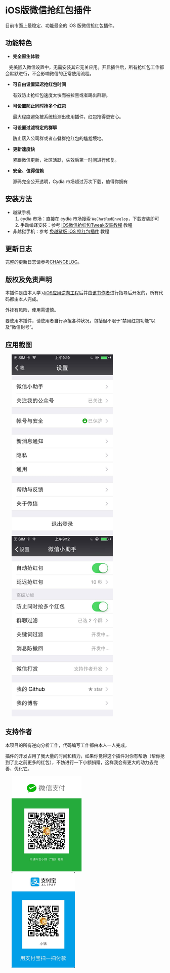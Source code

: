 # iOS版微信抢红包插件

目前市面上最稳定、功能最全的 iOS 版微信抢红包插件。

## 功能特色

- **完全原生体验**

    完美嵌入微信设置中，无需安装其它无关应用。开启插件后，所有抢红包工作都会默默进行，不会影响微信的正常使用流程。

- **可自由设置延迟抢红包时间**

    有效防止抢红包速度太快而被拉黑或者踢出群聊。

- **可设置防止同时抢多个红包**

    最大程度避免被系统检测出使用插件，红包抢得更安心。

- **可设置过滤特定的群聊**

    防止落入公司群或者点餐群抢红包的尴尬境地。

- **更新速度快**
 
    紧跟微信更新，社区活跃，失效后第一时间进行修复。

- **安全、值得信赖**

    源码完全公开透明，Cydia 市场超过万次下载，值得你拥有

## 安装方法

- 越狱手机
    1. cydia 市场：直接在 cydia 市场搜索 `WeChatRedEnvelop`，下载安装即可
    2. 手动编译安装：参考 [iOS微信抢红包Tweak安装教程](http://www.swiftyper.com/2016/01/25/ios-tweak-install-guide/) 教程
- 非越狱手机：参考 [免越狱版 iOS 抢红包插件](http://www.swiftyper.com/2016/12/26/wechat-redenvelop-tweak-for-non-jailbroken-iphone/) 教程

## 更新日志

完整的更新日志请参考[CHANGELOG](./CHANGELOG.md)。

## 版权及免责声明

本插件是由本人学习[iOS应用逆向工程](https://www.amazon.cn/gp/product/B00VFDVY7E/ref=as_li_tf_tl?ie=UTF8&camp=536&creative=3200&creativeASIN=B00VFDVY7E&linkCode=as2&tag=buginux-23)后并由[该书作者](https://github.com/iosre)进行指导后开发的，所有代码都由本人完成。

外挂有风险，使用需谨慎。

要使用本插件，请使用者自行承担各种状况，包括但不限于“禁用红包功能”以及“微信封号”。

## 应用截图

<img src="./ScreenShots/Setting.jpeg" height="568" hspace="20">
<img src="./ScreenShots/AssistantSetting.jpeg" height="568" hspace="20">

## 支持作者

本项目的所有逆向分析工作，代码编写工作都由本人一人完成。

插件的开发占用了我大量的时间和精力，如果你觉得这个插件对你有帮助（帮你抢到了比之前更多的红包），不妨进行一下小额捐赠，这样我会有更大的动力去完善、优化它。

<img src="./ScreenShots/WechatPay.jpeg" height="300" hspace="20">
<img src="./ScreenShots/AliPay.jpeg" height="300" hspace="20">
